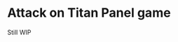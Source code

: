 # Attack on Titan Panel game

Still WIP


<!--- This panel game consists of several questions from Attack on Titan <i>Anime's</i> lore and not the <i>Manga</i>. So this consists of questions till the <b>Final Season i.e Season 4.</b> <br> Here's the link: <br> https://replit.com/@AdityaGauranga/Attack-on-Titan-panel-game?embed=1&output=1#index.js
<br>

I hope you will enjoy the quiz and if there's something which I made a mistake in the questions itself, please don't hesitate to post it in the comments! I'll fix it pronto :D
<br>

<b> SPOILER ALERT! </b> For those who didn't watch till the final season, it'd be best if you didn't attempt this quiz as the questions are not in sequence of seasons. --->